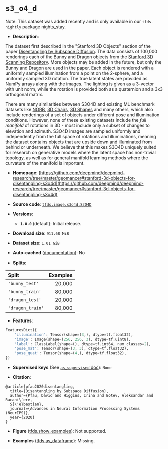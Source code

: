 <div itemscope itemtype="http://schema.org/Dataset">
  <div itemscope itemprop="includedInDataCatalog" itemtype="http://schema.org/DataCatalog">
    <meta itemprop="name" content="TensorFlow Datasets" />
  </div>
  <meta itemprop="name" content="s3_o4_d" />
  <meta itemprop="description" content="The dataset first described in the &quot;Stanford 3D Objects&quot;&#10;section of the paper [Disentangling by Subspace Diffusion](https://arxiv.org/abs/2006.12982).&#10;The data consists of 100,000 renderings each of the Bunny and Dragon objects&#10;from the [Stanford 3D Scanning Repository](http://graphics.stanford.edu/data/3Dscanrep/).&#10;More objects may be added in the future, but only the Bunny and Dragon are used&#10;in the paper. Each object is rendered with a uniformly sampled illumination from&#10;a point on the 2-sphere, and a uniformly sampled 3D rotation. The true latent&#10;states are provided as NumPy arrays along with the images. The lighting is given&#10;as a 3-vector with unit norm, while the rotation is provided both as a&#10;quaternion and a 3x3 orthogonal matrix.&#10;&#10;There are many similarities between S3O4D and existing ML benchmark datasets&#10;like [NORB](https://cs.nyu.edu/~ylclab/data/norb-v1.0/),&#10;[3D Chairs](https://github.com/mathieuaubry/seeing3Dchairs),&#10;[3D Shapes](https://github.com/deepmind/3d-shapes) and many others, which also&#10;include renderings of a set of objects under different pose and illumination&#10;conditions. However, none of these existing datasets include the *full manifold*&#10;of rotations in 3D - most include only a subset of changes to elevation and&#10;azimuth. S3O4D images are sampled uniformly and independently from the full space&#10;of rotations and illuminations, meaning the dataset contains objects that are&#10;upside down and illuminated from behind or underneath. We believe that this&#10;makes S3O4D uniquely suited for research on generative models where the latent&#10;space has non-trivial topology, as well as for general manifold learning&#10;methods where the curvature of the manifold is important.&#10;&#10;To use this dataset:&#10;&#10;```python&#10;import tensorflow_datasets as tfds&#10;&#10;ds = tfds.load(&#x27;s3_o4_d&#x27;, split=&#x27;train&#x27;)&#10;for ex in ds.take(4):&#10;  print(ex)&#10;```&#10;&#10;See [the guide](https://www.tensorflow.org/datasets/overview) for more&#10;informations on [tensorflow_datasets](https://www.tensorflow.org/datasets).&#10;&#10;" />
  <meta itemprop="url" content="https://www.tensorflow.org/datasets/catalog/s3_o4_d" />
  <meta itemprop="sameAs" content="https://github.com/deepmind/deepmind-research/tree/master/geomancer#stanford-3d-objects-for-disentangling-s3o4d" />
  <meta itemprop="citation" content="@article{pfau2020disentangling,&#10;  title={Disentangling by Subspace Diffusion},&#10;  author={Pfau, David and Higgins, Irina and Botev, Aleksandar and Racani\`ere,&#10;  S{\&#x27;e}bastian},&#10;  journal={Advances in Neural Information Processing Systems (NeurIPS)},&#10;  year={2020}&#10;}" />
</div>

# `s3_o4_d`

Note: This dataset was added recently and is only available in our
`tfds-nightly` package
<span class="material-icons" title="Available only in the tfds-nightly package">nights_stay</span>.

*   **Description**:

The dataset first described in the "Stanford 3D Objects" section of the paper
[Disentangling by Subspace Diffusion](https://arxiv.org/abs/2006.12982). The
data consists of 100,000 renderings each of the Bunny and Dragon objects from
the
[Stanford 3D Scanning Repository](http://graphics.stanford.edu/data/3Dscanrep/).
More objects may be added in the future, but only the Bunny and Dragon are used
in the paper. Each object is rendered with a uniformly sampled illumination from
a point on the 2-sphere, and a uniformly sampled 3D rotation. The true latent
states are provided as NumPy arrays along with the images. The lighting is given
as a 3-vector with unit norm, while the rotation is provided both as a
quaternion and a 3x3 orthogonal matrix.

There are many similarities between S3O4D and existing ML benchmark datasets
like [NORB](https://cs.nyu.edu/~ylclab/data/norb-v1.0/),
[3D Chairs](https://github.com/mathieuaubry/seeing3Dchairs),
[3D Shapes](https://github.com/deepmind/3d-shapes) and many others, which also
include renderings of a set of objects under different pose and illumination
conditions. However, none of these existing datasets include the *full manifold*
of rotations in 3D - most include only a subset of changes to elevation and
azimuth. S3O4D images are sampled uniformly and independently from the full
space of rotations and illuminations, meaning the dataset contains objects that
are upside down and illuminated from behind or underneath. We believe that this
makes S3O4D uniquely suited for research on generative models where the latent
space has non-trivial topology, as well as for general manifold learning methods
where the curvature of the manifold is important.

*   **Homepage**:
    [https://github.com/deepmind/deepmind-research/tree/master/geomancer#stanford-3d-objects-for-disentangling-s3o4d](https://github.com/deepmind/deepmind-research/tree/master/geomancer#stanford-3d-objects-for-disentangling-s3o4d)

*   **Source code**:
    [`tfds.image.s3o4d.S3O4D`](https://github.com/tensorflow/datasets/tree/master/tensorflow_datasets/image/s3o4d/s3o4d.py)

*   **Versions**:

    *   **`1.0.0`** (default): Initial release.

*   **Download size**: `911.68 MiB`

*   **Dataset size**: `1.01 GiB`

*   **Auto-cached**
    ([documentation](https://www.tensorflow.org/datasets/performances#auto-caching)):
    No

*   **Splits**:

Split            | Examples
:--------------- | -------:
`'bunny_test'`   | 20,000
`'bunny_train'`  | 80,000
`'dragon_test'`  | 20,000
`'dragon_train'` | 80,000

*   **Features**:

```python
FeaturesDict({
    'illumination': Tensor(shape=(3,), dtype=tf.float32),
    'image': Image(shape=(256, 256, 3), dtype=tf.uint8),
    'label': ClassLabel(shape=(), dtype=tf.int64, num_classes=2),
    'pose_mat': Tensor(shape=(3, 3), dtype=tf.float32),
    'pose_quat': Tensor(shape=(4,), dtype=tf.float32),
})
```

*   **Supervised keys** (See
    [`as_supervised` doc](https://www.tensorflow.org/datasets/api_docs/python/tfds/load#args)):
    `None`

*   **Citation**:

```
@article{pfau2020disentangling,
  title={Disentangling by Subspace Diffusion},
  author={Pfau, David and Higgins, Irina and Botev, Aleksandar and Racani\`ere,
  S{\'e}bastian},
  journal={Advances in Neural Information Processing Systems (NeurIPS)},
  year={2020}
}
```

*   **Figure**
    ([tfds.show_examples](https://www.tensorflow.org/datasets/api_docs/python/tfds/visualization/show_examples)):
    Not supported.

*   **Examples**
    ([tfds.as_dataframe](https://www.tensorflow.org/datasets/api_docs/python/tfds/as_dataframe)):
    Missing.
